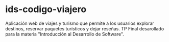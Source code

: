 # ids-codigo-viajero
Aplicación web de viajes y turismo que permite a los usuarios explorar destinos, reservar paquetes turísticos y dejar reseñas. TP Final desarollado para la materia "Introducción al Desarrollo de Software".
